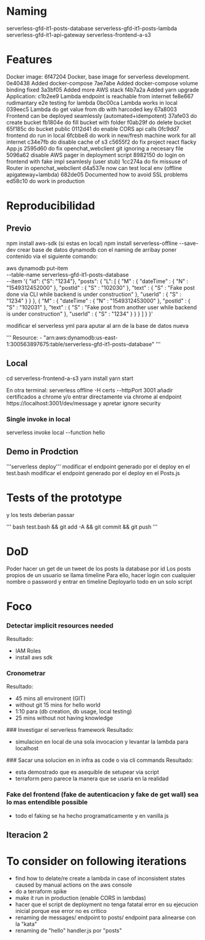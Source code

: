 

Naming
========

serverless-gfd-it1-posts-database
serverless-gfd-it1-posts-lambda
serverless-gfd-it1-api-gateway
serverless-frontend-a-s3



Features
=========

Docker image:
6f47204 Docker, base image for serverless development. 
0e40438 Added docker-compose 
7ae7abe Added docker-compose volume binding fixed
3a3bf05 Added more AWS stack
f4b7a2a Added yarn upgrade
Application:
c1b2ee9 Lambda endpoint is reachable from internet
fe8e667 rudimantary e2e testing for lambda 
0bc00ca Lambda works in local
039eec5 Lambda do get value from db with harcoded key
67a8003 Frontend can be deployed seamlessly (automated+idempotent)
  37afe03 do create bucket 
  fb1804e do fill bucket with folder
  f0ab29f do delete bucket
  65f185c do bucket public
  0112d41 do enable CORS api calls
  0fc9dd7 frontend do run in local
  6fcbbe8 do work in new/fresh machine work for all internet
  c34e7fb do disable cache of s3
c5655f2 do fix project react flacky App.js
2595d60 do fix openchat_webclient git ignoring a necesary file
5096a62 disable AWS pager in deployment script
8982150 do login on frontend with fake impl seamlesly (user stub)
1cc274a do fix missuse of Router in openchat_webclient 
d4a537e now can test local env (offline apigateway+lambda)
682de05 Documented how to avoid SSL problems
ed58c10 do work in production 

Reproducibilidad
================
## Previo
npm install aws-sdk (si estas en local)
npm install serverless-offline --save-dev
crear base de datos dynamodb con el naming de arribay poner contenido via el siguiente comando:

aws dynamodb put-item \
    --table-name serverless-gfd-it1-posts-database \
    --item '{
      "id": {"S": "1234"}, "posts": { "L": [    { "M" : {        "dateTime" : { "N" : "1549312452000" },        "postId" : { "S" : "102030" },        "text" : { "S" : "Fake post done via CLI while backend is under construction" },        "userId" : { "S" : "1234" }      }    },    { "M" : {        "dateTime" : { "N" : "1549312453000" },        "postId" : { "S" : "102031" },        "text" : { "S" : "Fake post from another user while backend is under construction" },        "userId" : { "S" : "1234" }      }    }  ] }
    }'

modificar el serverless yml para aputar al arn de la base de datos nueva

'''
      Resource:
        - "arn:aws:dynamodb:us-east-1:300563897675:table/serverless-gfd-it1-posts-database"
'''	

## Local

cd serverless-frontend-a-s3
yarn install
yarn start

En otra terminal:
serverless offline -H certs  --httpPort 3001
añadir certificados a chrome y/o entrar directamente via chrome al endpoint  https://localhost:3001/dev/message y apretar ignore security

### Single invoke in local

serverless invoke local --function hello 

## Demo in Prodction

'''serverless deploy'''
modificar el endpoint generado por el deploy en el test.bash
modificar el endpoint generado por el deploy en el Posts.js


Tests of the prototype
=======================
y los tests deberian passar 

'''
bash test.bash && git add -A && git commit && git push
'''

DoD
===
Poder hacer un get de un tweet de los posts la database por id 
Los posts propios de un usuario se llama timeline
Para ello, hacer login con cualquier nombre o password y entrar en timeline
Deployarlo todo en un solo script

Foco
=====
### Detectar implicit resources needed
Resultado:
- IAM Roles
- install aws sdk

### Cronometrar
Resultado:
- 45 mins all environent (GIT) 
- without git 15 mins for hello world
- 1:10 para (db creation, db usage, local testing)
- 25 mins without not having knowledge

### Investigar el serverless framework
Resultado:
- simulacion en local de una sola invocacion y levantar la lambda para localhost 

### Sacar una solucion en in infra as code o via cli commands
Resultado:
- esta demostrado que es asequible de setupear via script 
- terraform pero parece la manera que se usaria en la realidad

### Fake del frontend (fake de autenticacion y fake de get wall) sea lo mas entendible possible 
- todo el faking se ha hecho programaticamente y en vanilla js


## Iteracion 2
To consider on following iterations
==================================
- find how to delate/re create a lambda in case of inconsistent states caused by manual actions on the aws console
- do a terraform spike
- make it run in production (enable CORS in lambdas)
- hacer que el script de deployment no tenga fatatal error en su ejecucion inicial porque ese error no es critico
- renaming de messages/ endpoint to posts/ endpoint para alinearse con la "kata"
- renaming de "hello" handler.js por "posts"







